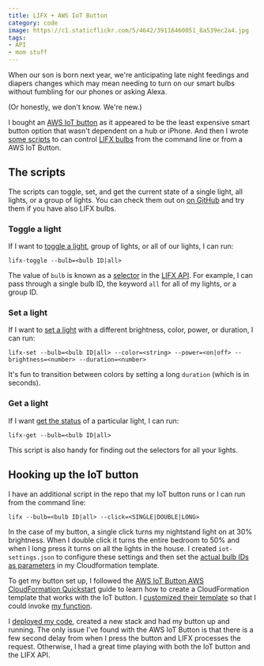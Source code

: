 ```yaml
---
title: LIFX + AWS IoT Button
category: code
image: https://c1.staticflickr.com/5/4642/39116460051_8a539ec2a4.jpg
tags:
- API
- mom stuff
---
```


When our son is born next year, we're anticipating late night feedings and diapers changes which may mean needing to turn on our smart bulbs without fumbling for our phones or asking Alexa.

(Or honestly, we don't know. We're new.)

I bought an [AWS IoT button](https://aws.amazon.com/iotbutton/) as it appeared to be the least expensive smart button option that wasn't dependent on a hub or iPhone. And then I wrote [some scripts](https://github.com/katydecorah/lifx) to can control [LIFX bulbs](https://www.lifx.com/) from the command line or from a AWS IoT Button.

## The scripts

The scripts can toggle, set, and get the current state of a single light, all lights, or a group of lights. You can check them out on [on GitHub](https://github.com/katydecorah/lifx) and try them if you have also LIFX bulbs.

### Toggle a light

If I want to [toggle a light](https://github.com/katydecorah/lifx/blob/19298314f1cd94dd834f0635aee245bafb136202/index.js#L13-L15), group of lights, or all of our lights, I can run:

```
lifx-toggle --bulb=<bulb ID|all>
```

The value of `bulb` is known as a [selector](https://api.developer.lifx.com/docs/selectors) in the [LIFX API](https://api.developer.lifx.com/). For example, I can pass through a single bulb ID, the keyword `all` for all of my lights, or a group ID.

### Set a light

If I want to [set a light](https://github.com/katydecorah/lifx/blob/19298314f1cd94dd834f0635aee245bafb136202/index.js#L17-L21) with a different brightness, color, power, or duration, I can run:

```
lifx-set --bulb=<bulb ID|all> --color=<string> --power=<on|off> --brightness=<number> --duration=<number>
```

It's fun to transition between colors by setting a long `duration` (which is in seconds).

### Get a light

If I want [get the status](https://github.com/katydecorah/lifx/blob/19298314f1cd94dd834f0635aee245bafb136202/index.js#L23-L25) of a particular light, I can run:

```
lifx-get --bulb=<bulb ID|all>
```

This script is also handy for finding out the selectors for all your lights.

## Hooking up the IoT button

I have an additional script in the repo that my IoT button runs or I can run from the command line:

```
lifx --bulb=<bulb ID|all> --click=<SINGLE|DOUBLE|LONG>
```

In the case of my button, a single click turns my nightstand light on at 30% brightness. When I double click it turns the entire bedroom to 50% and when I long press it turns on all the lights in the house. I created `iot-settings.json` to configure these settings and then set the [actual bulb IDs as parameters](https://github.com/katydecorah/lifx/blob/19298314f1cd94dd834f0635aee245bafb136202/cloudformation/lifx.template.json#L31-L42) in my Cloudformation template.

To get my button set up, I followed the [AWS IoT Button AWS CloudFormation Quickstart](http://docs.aws.amazon.com/iot/latest/developerguide/iot-button-cloudformation.html) guide to learn how to create a CloudFormation template that works with the IoT button. I [customized their template](https://github.com/katydecorah/lifx/blob/master/cloudformation/lifx.template.json) so that I could invoke [my  function](https://github.com/katydecorah/lifx/blob/19298314f1cd94dd834f0635aee245bafb136202/index.js#L3-L11).

I [deployed my code](https://github.com/katydecorah/lifx#deploy-the-code-to-aws), created a new stack and had my button up and running. The only issue I've found with the AWS IoT Button is that there is a few second delay from when I press the button and LIFX processes the request. Otherwise, I had a great time playing with both the IoT button and the LIFX API.
